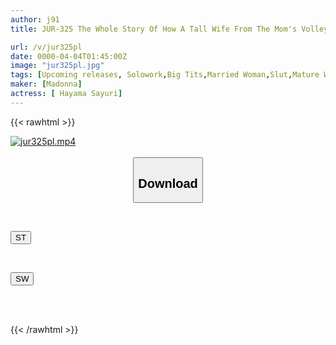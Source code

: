 ```yaml
---
author: j91
title: JUR-325 The Whole Story Of How A Tall Wife From The Mom's Volleyball Team Made Fun Of My Dick With A Sweaty Creampie Cowgirl And A Crab Press. Sayuri Hayama

url: /v/jur325pl
date: 0000-04-04T01:45:00Z
image: "jur325pl.jpg"
tags: [Upcoming releases, Solowork,Big Tits,Married Woman,Slut,Mature Woman,Sweat	]
maker: [Madonna]
actress: [ Hayama Sayuri]
---
```



{{< rawhtml >}}

<div class="video" data-videoid="pending_link.html">
    <a href="javascript:;">
        <img src="/v/jur325pl/jur325pl.jpg" width="WIDTH" height="HEIGHT" alt="jur325pl.mp4" loading="lazy">
    </a>
</div>

<script type="text/javascript" src="https://j91.asia/asset/on-demand-pend.js"></script>

<br>
  <link rel="stylesheet" href="https://j91.asia/asset/bs5.css">
  
  <center>
  <button class="btn btn-primary" type="button" data-bs-toggle="collapse" data-bs-target=".multi-collapse" aria-expanded="false" aria-controls="multiCollapseExample1 multiCollapseExample2"><h2>Download</h2></button></center>
</p>
<div class="row">
  <div class="col">
    <div class="collapse multi-collapse" id="multiCollapseExample1">
      <div class="card card-body">
	      	      <br>
<div class="buttons">  
<p><a href="https://j91.asia/pending_link.html" target="_blank"><button class="btn-hover color-3"><i class="fa fa-download"></i> ST</button></a></p></div>
    </div>
  </div>
</div>
  <div class="col">
    <div class="collapse multi-collapse" id="multiCollapseExample2">
      <div class="card card-body">
	      <br>
<div class="buttons">
<p><a href="https://j91.asia/pending_link.html" target="_blank"><button class="btn-hover color-2"><i class="fa fa-download"></i> SW</button></a></p></div>
<br><br>
      </div>
    </div>
  </div>
</div>

{{< /rawhtml >}}
